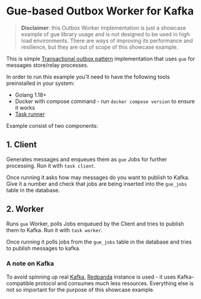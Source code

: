 # Gue-based Outbox Worker for Kafka

> **Disclaimer**: this Outbox Worker implementation is just a showcase example of gue library usage and is not designed to be
> used in high load environments. There are ways of improving its performance and resilience, but they are out of scope
> of this showcase example.

This is simple [Transactional outbox pattern](https://microservices.io/patterns/data/transactional-outbox.html)
implementation that uses `gue` for messages store/relay processes.

In order to run this example you'll need to have the following tools preinstalled in your system:

- Golang 1.18+
- Docker with compose command - run `docker compose version` to ensure it works
- [Task runner](https://taskfile.dev/installation/)

Example consist of two components:

## 1. Client

Generates messages and enqueues them as `gue` Jobs for further processing. Run it with `task client`.

Once running it asks how may messages do you want to publish to Kafka. Give it a number and check that jobs are being
inserted into the `gue_jobs` table in the database.

## 2. Worker

Runs `gue` Worker, polls Jobs enqueued by the Client and tries to publish them to Kafka. Run it with `task worker`.

Once running it polls jobs from the `gue_jobs` table in the database and tries to publish messages to kafka.

### A note on Kafka

To avoid spinning up real [Kafka](https://kafka.apache.org/), [Redpanda](https://redpanda.com/) instance is used - it
uses Kafka-compatible protocol and consumes much less resources. Everything else is not so important for the purpose of
this showcase example.
